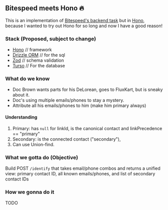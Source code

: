 ## Bitespeed meets Hono 🔥

This is an implementation of [Bitespeed's backend task](https://bitespeed.notion.site/Bitespeed-Backend-Task-Identity-Reconciliation-1fb21bb2a930802eb896d4409460375c) but in [Hono](https://hono.dev), because I wanted to try out Hono for so long and now I have a good reason!

### Stack (Proposed, subject to change)

- [Hono](https://hono.dev) // framework
- [Drizzle ORM](https://orm.drizzle.team/) // for the sql
- [Zod](https://zod.dev/) // schema validation
- [Turso](https://turso.tech) // For the database


### What do we know

- Doc Brown wants parts for his DeLorean, goes to FluxKart, but is sneaky about it.
- Doc's using multiple emails/phones to stay a mystery.
- Attribute all his emails/phones to him (make him primary always)

#### Understanding

1. Primary: has `null` for linkId, is the canonical contact and linkPrecedence == "primary"
2. Secondary: is the connected contact ("secondary"),
3. Can use Union-find.

### What we gotta do (Objective)

Build POST `/identify` that takes email/phone combos and returns a unified view: primary contact ID, all known emails/phones, and list of secondary contact IDs

### How we gonna do it

TODO
